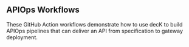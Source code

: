## APIOps Workflows

These GitHub Action workflows demonstrate how to use decK to build APIOps 
pipelines that can deliver an API from specification to gateway deployment.
